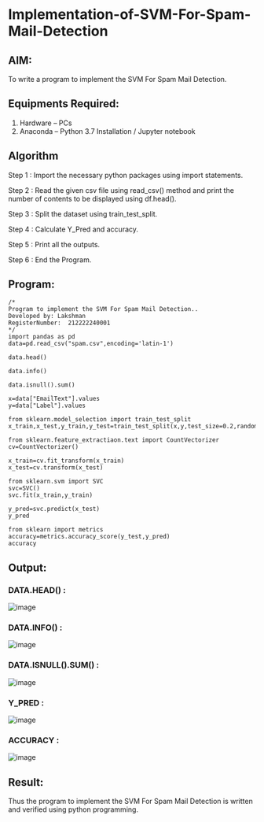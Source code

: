 # Implementation-of-SVM-For-Spam-Mail-Detection

## AIM:
To write a program to implement the SVM For Spam Mail Detection.

## Equipments Required:
1. Hardware – PCs
2. Anaconda – Python 3.7 Installation / Jupyter notebook

## Algorithm
Step 1 :
Import the necessary python packages using import statements.

Step 2 :
Read the given csv file using read_csv() method and print the number of contents to be displayed using df.head().

Step 3 :
Split the dataset using train_test_split.

Step 4 :
Calculate Y_Pred and accuracy.

Step 5 :
Print all the outputs.

Step 6 :
End the Program.
## Program:
```
/*
Program to implement the SVM For Spam Mail Detection..
Developed by: Lakshman
RegisterNumber:  212222240001
*/
import pandas as pd
data=pd.read_csv("spam.csv",encoding='latin-1')

data.head()

data.info()

data.isnull().sum()

x=data["EmailText"].values
y=data["Label"].values

from sklearn.model_selection import train_test_split
x_train,x_test,y_train,y_test=train_test_split(x,y,test_size=0.2,random_state=0)

from sklearn.feature_extractiaon.text import CountVectorizer
cv=CountVectorizer()

x_train=cv.fit_transform(x_train)
x_test=cv.transform(x_test)

from sklearn.svm import SVC
svc=SVC()
svc.fit(x_train,y_train)

y_pred=svc.predict(x_test)
y_pred

from sklearn import metrics
accuracy=metrics.accuracy_score(y_test,y_pred)
accuracy
```

## Output:

### DATA.HEAD() :
![image](https://github.com/LakshmanAdhireddy/Implementation-of-SVM-For-Spam-Mail-Detection/assets/118707265/d0d388e4-2ce8-4927-8d9e-94f8ea5893fd)

### DATA.INFO() :
![image](https://github.com/LakshmanAdhireddy/Implementation-of-SVM-For-Spam-Mail-Detection/assets/118707265/13fa1c74-acde-44c5-baf6-a2d0110f5f3e)

### DATA.ISNULL().SUM() :
![image](https://github.com/LakshmanAdhireddy/Implementation-of-SVM-For-Spam-Mail-Detection/assets/118707265/ad71df9f-a543-4ab6-9a97-70f7c5d7d168)

### Y_PRED :
![image](https://github.com/LakshmanAdhireddy/Implementation-of-SVM-For-Spam-Mail-Detection/assets/118707265/8e1b07b5-2a42-4e4b-9bba-9e3fd894c57a)

### ACCURACY :
![image](https://github.com/LakshmanAdhireddy/Implementation-of-SVM-For-Spam-Mail-Detection/assets/118707265/d400a286-0333-48bb-8d15-030edff6c835)

## Result:
Thus the program to implement the SVM For Spam Mail Detection is written and verified using python programming.
